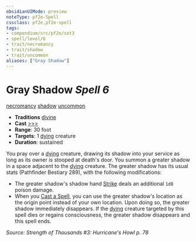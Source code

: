 ```yaml
---
obsidianUIMode: preview
noteType: pf2e-Spell
cssclass: pf2e,pf2e-spell
tags:
- compendium/src/pf2e/sot3
- spell/level/6
- trait/necromancy
- trait/shadow
- trait/uncommon
aliases: ["Gray Shadow"]
---
```

# Gray Shadow *Spell 6*   
[necromancy](rules/traits/necromancy.md "Necromancy School Trait")  [shadow](rules/traits/shadow.md "Shadow General Trait")  [uncommon](rules/traits/uncommon.md "Uncommon Rarity Trait")  

- **Traditions** [divine](rules/traits/divine.md "Divine Tradition Trait")
- **Cast** [>>>](rules/core-rulebook/chapter-9-playing-the-game.md#Actions "Three-Action") 
- **Range**: 30 foot
- **Targets**: 1 [dying](rules/conditions.md#Dying) creature
- **Duration**: sustained

You pray over a [dying](rules/conditions.md#Dying) creature, drawing its shadow into your service as long as its owner is stooped at death's door. You summon a greater shadow in a space adjacent to the [dying](rules/conditions.md#Dying) creature. The greater shadow has its usual stats (Pathfinder Bestiary 289), with the following modifications:

- The greater shadow's shadow hand [Strike](rules/actions/strike.md) deals an additional `1d8` poison damage.
- When you [Cast a Spell](rules/actions/cast-a-spell.md), you can use the greater shadow's location as the origin point instead of your own location. Upon doing so, the greater shadow immediately disappears. If the [dying](rules/conditions.md#Dying) creature targeted by this spell dies or regains consciousness, the greater shadow disappears and this spell ends.

*Source: Strength of Thousands #3: Hurricane's Howl p. 78*